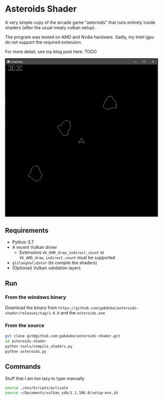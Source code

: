 # Asteroids Shader

A very simple copy of the arcade game "asteroids" that runs entirely inside shaders (after the usual meaty vulkan setup).

The program was tested on AMD and Nvdia hardware. Sadly, my Intel igpu do not support the required extension.

For more detail, see my blog post here: TODO

![Image](/img/img.png "Image")  

## Requirements

* Python 3.7
* A recent Vulkan driver
  * Extensions `VK_KHR_draw_indirect_count` or `VK_AMD_draw_indirect_count` must be supported
* `glslangValidator` (to compile the shaders)
* (Optional) Vulkan validation layers

## Run

### From the windows binary

Download the binary from `https://github.com/gabdube/asteroids-shader/releases/tag/1.0.0` and the `asteroids.exe`

### From the source

```sh
git clone git@github.com:gabdube/asteroids-shader.git
cd asteroids-shader
python tools/compile_shaders.py
python asteroids.py
```

## Commands

Stuff that I am too lazy to type manually

```sh
source ./env/Scripts/activate
source ~/Documents/vulkan_sdk/1.1.106.0/setup-env.sh
```
